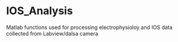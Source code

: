 # IOS_Analysis
Matlab functions used for processing electrophysioloy and IOS data collected from Labview/dalsa camera
